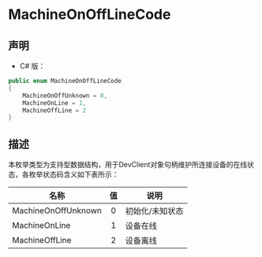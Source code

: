 # MachineOnOffLineCode

## 声明
- C# 版：

``` C#
public enum MachineOnOffLineCode
{
    MachineOnOffUnknown = 0,
    MachineOnLine = 1,
    MachineOffLine = 2
}
```

## 描述
本枚举类型为支持型数据结构，用于DevClient对象句柄维护所连接设备的在线状态，各枚举状态码含义如下表所示：

| 名称 | 值 | 说明 |
| --- | :-: | --- |
| MachineOnOffUnknown | 0 | 初始化/未知状态 |
| MachineOnLine | 1 | 设备在线 |
| MachineOffLine | 2 | 设备离线 |

